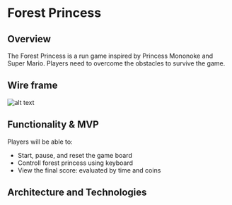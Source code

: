 # Forest Princess
## Overview
   The Forest Princess is a run game inspired by Princess Mononoke and Super Mario. Players need to overcome the obstacles to survive the game. 
## Wire frame
![alt text](https://wireframe.cc/pro/pp/a3205c9fa366311)
## Functionality & MVP
Players will be able to:
* Start, pause, and reset the game board
* Controll forest princess using keyboard
* View the final score: evaluated by time and coins

## Architecture and Technologies
